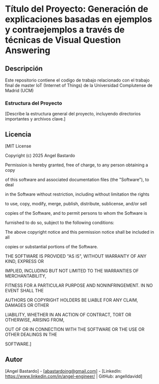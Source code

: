 # Título del Proyecto: Generación de explicaciones basadas en ejemplos y contraejemplos a través de técnicas de Visual Question Answering








## Descripción





Este repositorio contiene el codigo de trabajo relacionado con el trabajo final de master IoT (Internet of Things) de la Universidad Complutense de Madrid (UCM)








### Estructura del Proyecto





[Describe la estructura general del proyecto, incluyendo directorios importantes y archivos clave.]








## Licencia





[MIT License





Copyright (c) 2025 Angel Bastardo





Permission is hereby granted, free of charge, to any person obtaining a copy


of this software and associated documentation files (the "Software"), to deal


in the Software without restriction, including without limitation the rights


to use, copy, modify, merge, publish, distribute, sublicense, and/or sell


copies of the Software, and to permit persons to whom the Software is


furnished to do so, subject to the following conditions:





The above copyright notice and this permission notice shall be included in all


copies or substantial portions of the Software.





THE SOFTWARE IS PROVIDED "AS IS", WITHOUT WARRANTY OF ANY KIND, EXPRESS OR


IMPLIED, INCLUDING BUT NOT LIMITED TO THE WARRANTIES OF MERCHANTABILITY,


FITNESS FOR A PARTICULAR PURPOSE AND NONINFRINGEMENT. IN NO EVENT SHALL THE


AUTHORS OR COPYRIGHT HOLDERS BE LIABLE FOR ANY CLAIM, DAMAGES OR OTHER


LIABILITY, WHETHER IN AN ACTION OF CONTRACT, TORT OR OTHERWISE, ARISING FROM,


OUT OF OR IN CONNECTION WITH THE SOFTWARE OR THE USE OR OTHER DEALINGS IN THE


SOFTWARE.]








## Autor





[Angel Bastardo] - [abastardoing@gmail.com] - [LinkedIn: https://www.linkedin.com/in/angel-engineer/ | GitHub: angelldavidd]